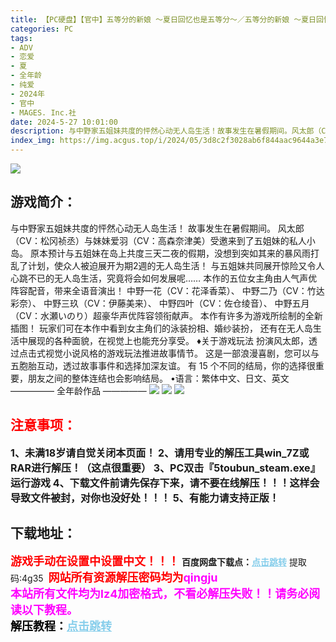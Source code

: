 ```yaml
---
title: 【PC硬盘】【官中】五等分的新娘 ～夏日回忆也是五等分～／五等分的新娘 ～夏日回憶也是五等分～／五等分の花嫁∬　～夏の思い出も五等分～
categories: PC
tags:
- ADV
- 恋爱
- 夏
- 全年龄
- 纯爱
- 2024年
- 官中
- MAGES. Inc.社
date: 2024-5-27 10:01:00
description: 与中野家五姐妹共度的怦然心动无人岛生活！故事发生在暑假期间。风太郎（CV：松冈祯丞）与妹妹爱羽（CV：高森奈津美）受邀来到了五姐妹的私人小岛。原本预计与五姐妹在岛上共度三天二夜的假期，没想到突如其来的暴风雨打乱了计划，使众人被迫展开为期2週的无人岛生活！
index_img: https://img.acgus.top/i/2024/05/3d8c2f3028ab6f844aac9644a3e703c1.webp
---
```

![](https://img.acgus.top/i/2024/05/3d8c2f3028ab6f844aac9644a3e703c1.webp)
## 游戏简介：
与中野家五姐妹共度的怦然心动无人岛生活！
故事发生在暑假期间。
风太郎（CV：松冈祯丞）与妹妹爱羽（CV：高森奈津美）受邀来到了五姐妹的私人小岛。
原本预计与五姐妹在岛上共度三天二夜的假期，没想到突如其来的暴风雨打乱了计划，使众人被迫展开为期2週的无人岛生活！
与五姐妹共同展开惊险又令人心跳不已的无人岛生活，究竟将会如何发展呢……
本作的五位女主角由人气声优阵容配音，带来全语音演出！
中野一花（CV：花泽香菜）、
中野二乃（CV：竹达彩奈）、
中野三玖（CV：伊藤美来）、
中野四叶（CV：佐仓绫音）、
中野五月（CV：水瀬いのり）超豪华声优阵容领衔献声。
本作有许多为游戏所绘制的全新插图！
玩家们可在本作中看到女主角们的泳装扮相、婚纱装扮，
还有在无人岛生活中展现的各种面貌，在视觉上也能充分享受。
♦关于游戏玩法
扮演风太郎，透过点击式视觉小说风格的游戏玩法推进故事情节。
这是一部浪漫喜剧，您可以与五胞胎互动，透过故事事件和选择加深友谊。
有 15 个不同的结局，你的选择很重要，朋友之间的整体连结也会影响结局。
•语言：繁体中文、日文、英文
—————
全年龄作品
—————
![](https://img.acgus.top/i/2024/05/351e0eb6f436291611ff76051df32133.webp)
![](https://img.acgus.top/i/2024/05/f49bc0c503fc3eaa95225b89af97b34c.webp)
![](https://img.acgus.top/i/2024/05/069067ecac3699f7ba1255ca92a9331a.webp)






## <font color=#FF0000 >注意事项：</font>
<font size=3><b>1、未满18岁请自觉关闭本页面！
2、请用专业的解压工具win_7Z或RAR进行解压！（这点很重要）
3、PC双击『5toubun_steam.exe』运行游戏
4、下载文件前请先保存下来，请不要在线解压！！！这样会导致文件被封，对你也没好处！！！
5、有能力请支持正版！</b></font>

## 下载地址：
<font color=#FF0000 size=4>**游戏手动在设置中设置中文！！！**</font>
<b>百度网盘下载点：</b><a href="https://pan.baidu.com/s/1gJq765j4uUhBhRoSLTMsJw?pwd=4g35" style="color: #87CEEB;"><b>点击跳转</b></a> 提取码:4g35
<a style="padding: 0" href="https://post.qingju.org/AD/"><img style="max-width:100%" src="https://img.acgus.top/i/2024/07/478f689b8021d8d499ab43d21acf137a.gif" alt=""></a>
<b><font color=#FF0000 size=4>网站所有资源解压密码均为</b></font><b><font color=#FF00FF size=4>qingju</font><font color=#FF0000 ></font></b><br><b><font color=#FF00FF size=4>本站所有文件均为lz4加密格式，不看必解压失败！！请务必阅读以下教程。</b></font><br><b><font color=#000 size=4>解压教程：</b><a href="https://post.qingju.org/tutorial/000/" style="color: #87CEEB;"><b>点击跳转</b></a>